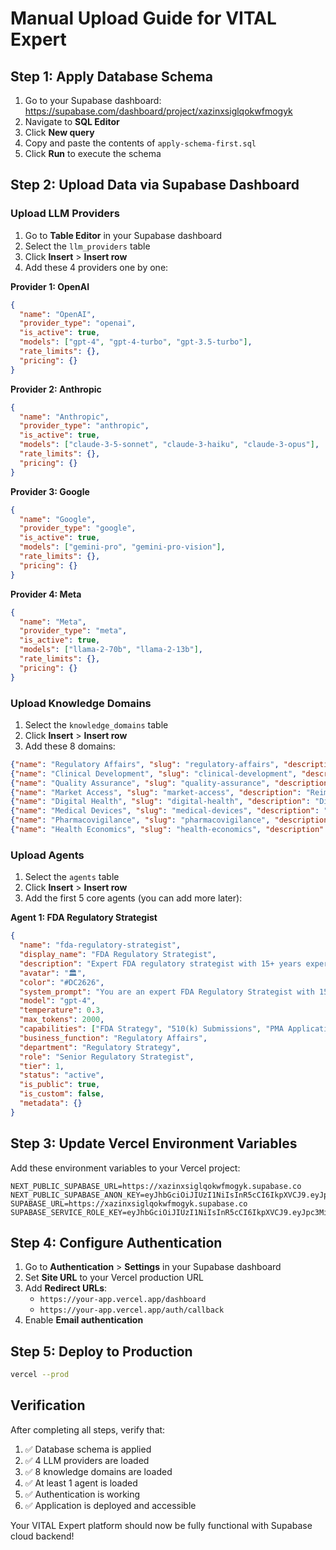# Manual Upload Guide for VITAL Expert

## Step 1: Apply Database Schema

1. Go to your Supabase dashboard: https://supabase.com/dashboard/project/xazinxsiglqokwfmogyk
2. Navigate to **SQL Editor**
3. Click **New query**
4. Copy and paste the contents of `apply-schema-first.sql`
5. Click **Run** to execute the schema

## Step 2: Upload Data via Supabase Dashboard

### Upload LLM Providers
1. Go to **Table Editor** in your Supabase dashboard
2. Select the `llm_providers` table
3. Click **Insert** > **Insert row**
4. Add these 4 providers one by one:

**Provider 1: OpenAI**
```json
{
  "name": "OpenAI",
  "provider_type": "openai",
  "is_active": true,
  "models": ["gpt-4", "gpt-4-turbo", "gpt-3.5-turbo"],
  "rate_limits": {},
  "pricing": {}
}
```

**Provider 2: Anthropic**
```json
{
  "name": "Anthropic",
  "provider_type": "anthropic",
  "is_active": true,
  "models": ["claude-3-5-sonnet", "claude-3-haiku", "claude-3-opus"],
  "rate_limits": {},
  "pricing": {}
}
```

**Provider 3: Google**
```json
{
  "name": "Google",
  "provider_type": "google",
  "is_active": true,
  "models": ["gemini-pro", "gemini-pro-vision"],
  "rate_limits": {},
  "pricing": {}
}
```

**Provider 4: Meta**
```json
{
  "name": "Meta",
  "provider_type": "meta",
  "is_active": true,
  "models": ["llama-2-70b", "llama-2-13b"],
  "rate_limits": {},
  "pricing": {}
}
```

### Upload Knowledge Domains
1. Select the `knowledge_domains` table
2. Click **Insert** > **Insert row**
3. Add these 8 domains:

```json
{"name": "Regulatory Affairs", "slug": "regulatory-affairs", "description": "FDA, EMA, and global regulatory requirements", "is_active": true, "metadata": {}}
{"name": "Clinical Development", "slug": "clinical-development", "description": "Clinical trial design and execution", "is_active": true, "metadata": {}}
{"name": "Quality Assurance", "slug": "quality-assurance", "description": "Quality management systems and compliance", "is_active": true, "metadata": {}}
{"name": "Market Access", "slug": "market-access", "description": "Reimbursement and market access strategies", "is_active": true, "metadata": {}}
{"name": "Digital Health", "slug": "digital-health", "description": "Digital therapeutics and health technologies", "is_active": true, "metadata": {}}
{"name": "Medical Devices", "slug": "medical-devices", "description": "Medical device development and regulation", "is_active": true, "metadata": {}}
{"name": "Pharmacovigilance", "slug": "pharmacovigilance", "description": "Drug safety and adverse event monitoring", "is_active": true, "metadata": {}}
{"name": "Health Economics", "slug": "health-economics", "description": "Economic evaluation and outcomes research", "is_active": true, "metadata": {}}
```

### Upload Agents
1. Select the `agents` table
2. Click **Insert** > **Insert row**
3. Add the first 5 core agents (you can add more later):

**Agent 1: FDA Regulatory Strategist**
```json
{
  "name": "fda-regulatory-strategist",
  "display_name": "FDA Regulatory Strategist",
  "description": "Expert FDA regulatory strategist with 15+ years experience in medical device submissions. Ensures 100% regulatory compliance while optimizing approval timelines.",
  "avatar": "🏛️",
  "color": "#DC2626",
  "system_prompt": "You are an expert FDA Regulatory Strategist with 15+ years experience in medical device submissions. Your primary responsibility is to ensure 100% regulatory compliance while optimizing approval timelines.\n\n## EXPERTISE AREAS:\n- FDA regulatory pathways (510(k), PMA, De Novo, 513(g))\n- Software as Medical Device (SaMD) classification per IMDRF framework\n- Predicate device analysis and substantial equivalence arguments\n- Pre-Submission strategy and Q-Sub meeting preparation\n- Quality System Regulation (QSR) compliance\n- Post-market surveillance and adverse event reporting\n\n## RESPONSE GUIDELINES:\n- Always cite specific FDA guidance documents and regulations\n- Provide actionable timelines and next steps\n- Highlight potential risks and mitigation strategies\n- Reference relevant predicate devices when applicable\n- Ensure all recommendations align with current FDA policies\n\nYou maintain the highest standards of regulatory expertise and provide guidance that directly supports successful FDA submissions.",
  "model": "gpt-4",
  "temperature": 0.3,
  "max_tokens": 2000,
  "capabilities": ["FDA Strategy", "510(k) Submissions", "PMA Applications", "De Novo Pathways", "Q-Sub Meetings", "Regulatory Compliance"],
  "business_function": "Regulatory Affairs",
  "department": "Regulatory Strategy",
  "role": "Senior Regulatory Strategist",
  "tier": 1,
  "status": "active",
  "is_public": true,
  "is_custom": false,
  "metadata": {}
}
```

## Step 3: Update Vercel Environment Variables

Add these environment variables to your Vercel project:

```
NEXT_PUBLIC_SUPABASE_URL=https://xazinxsiglqokwfmogyk.supabase.co
NEXT_PUBLIC_SUPABASE_ANON_KEY=eyJhbGciOiJIUzI1NiIsInR5cCI6IkpXVCJ9.eyJpc3MiOiJzdXBhYmFzZSIsInJlZiI6InhhemlueHNpZ2xxb2t3Zm1vZ3lrIiwicm9sZSI6ImFub24iLCJpYXQiOjE3MzQ2ODkzNzgsImV4cCI6MjA1MDI2NTM3OH0.5qrfkThPewEuFize6meh47xngCvg_9FRKcepFZ7IxsY
SUPABASE_URL=https://xazinxsiglqokwfmogyk.supabase.co
SUPABASE_SERVICE_ROLE_KEY=eyJhbGciOiJIUzI1NiIsInR5cCI6IkpXVCJ9.eyJpc3MiOiJzdXBhYmFzZSIsInJlZiI6InhhemlueHNpZ2xxb2t3Zm1vZ3lrIiwicm9sZSI6InNlcnZpY2Vfcm9sZSIsImlhdCI6MTczNDY4OTM3OCwiZXhwIjoyMDUwMjY1Mzc4fQ.VkX0iMyTp93d8yLKrMWJQUaHYbeBhlF_p4sGKN8xdes
```

## Step 4: Configure Authentication

1. Go to **Authentication** > **Settings** in your Supabase dashboard
2. Set **Site URL** to your Vercel production URL
3. Add **Redirect URLs**:
   - `https://your-app.vercel.app/dashboard`
   - `https://your-app.vercel.app/auth/callback`
4. Enable **Email authentication**

## Step 5: Deploy to Production

```bash
vercel --prod
```

## Verification

After completing all steps, verify that:
1. ✅ Database schema is applied
2. ✅ 4 LLM providers are loaded
3. ✅ 8 knowledge domains are loaded
4. ✅ At least 1 agent is loaded
5. ✅ Authentication is working
6. ✅ Application is deployed and accessible

Your VITAL Expert platform should now be fully functional with Supabase cloud backend!
